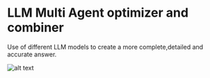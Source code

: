 # LLM Multi Agent optimizer and combiner

Use of different LLM models to create a more complete,detailed and accurate answer.

![alt text](https://github.com/DLfrontiere/LLM_optimizer_and_combiner/blob/main/images/llm_multi_agents_optimizer_and_combiner.png?raw=True)
